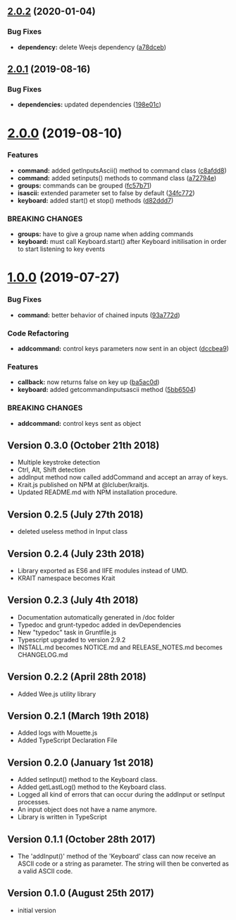 ## [2.0.2](https://github.com/LCluber/Krait.js/compare/v2.0.1...v2.0.2) (2020-01-04)


### Bug Fixes

* **dependency:** delete Weejs dependency ([a78dceb](https://github.com/LCluber/Krait.js/commit/a78dceb))

## [2.0.1](https://github.com/LCluber/Krait.js/compare/v2.0.0...v2.0.1) (2019-08-16)


### Bug Fixes

* **dependencies:** updated dependencies ([198e01c](https://github.com/LCluber/Krait.js/commit/198e01c))

# [2.0.0](https://github.com/LCluber/Krait.js/compare/v1.0.0...v2.0.0) (2019-08-10)


### Features

* **command:** added getInputsAscii() method to command class ([c8afdd8](https://github.com/LCluber/Krait.js/commit/c8afdd8))
* **command:** added setinputs() methods to command class ([a72794e](https://github.com/LCluber/Krait.js/commit/a72794e))
* **groups:** commands can be grouped ([fc57b71](https://github.com/LCluber/Krait.js/commit/fc57b71))
* **isascii:** extended parameter set to false by default ([34fc772](https://github.com/LCluber/Krait.js/commit/34fc772))
* **keyboard:** added start() et stop() methods ([d82ddd7](https://github.com/LCluber/Krait.js/commit/d82ddd7))


### BREAKING CHANGES

* **groups:** have to give a group name when adding commands
* **keyboard:** must call Keyboard.start() after Keyboard initilisation in order to start listening
to key events

# [1.0.0](https://github.com/LCluber/Krait.js/compare/v0.3.0...v1.0.0) (2019-07-27)


### Bug Fixes

* **command:** better behavior of chained inputs ([93a772d](https://github.com/LCluber/Krait.js/commit/93a772d))


### Code Refactoring

* **addcommand:** control keys parameters now sent in an object ([dccbea9](https://github.com/LCluber/Krait.js/commit/dccbea9))


### Features

* **callback:** now returns false on key up ([ba5ac0d](https://github.com/LCluber/Krait.js/commit/ba5ac0d))
* **keyboard:** added getcommandinputsascii method ([5bb6504](https://github.com/LCluber/Krait.js/commit/5bb6504))


### BREAKING CHANGES

* **addcommand:** control keys sent as object

Version 0.3.0 (October 21th 2018)
-----------------------------
 * Multiple keystroke detection
 * Ctrl, Alt, Shift detection
 * addInput method now called addCommand and accept an array of keys.
 * Krait.js published on NPM at @lcluber/kraitjs.
 * Updated README.md with NPM installation procedure.

Version 0.2.5 (July 27th 2018)
------------------------------
 * deleted useless method in Input class

Version 0.2.4 (July 23th 2018)
------------------------------
 * Library exported as ES6 and IIFE modules instead of UMD.
 * KRAIT namespace becomes Krait

Version 0.2.3 (July 4th 2018)
------------------------------
 * Documentation automatically generated in /doc folder
 * Typedoc and grunt-typedoc added in devDependencies
 * New "typedoc" task in Gruntfile.js
 * Typescript upgraded to version 2.9.2
 * INSTALL.md becomes NOTICE.md and RELEASE_NOTES.md becomes CHANGELOG.md

Version 0.2.2 (April 28th 2018)
-----------------------------
 * Added Wee.js utility library

Version 0.2.1 (March 19th 2018)
-----------------------------
 * Added logs with Mouette.js
 * Added TypeScript Declaration File

Version 0.2.0 (January 1st 2018)
-----------------------------
 * Added setInput() method to the Keyboard class.
 * Added getLastLog() method to the Keyboard class.
 * Logged all kind of errors that can occur during the addInput or setInput processes.
 * An input object does not have a name anymore.
 * Library is written in TypeScript

Version 0.1.1 (October 28th 2017)
-----------------------------
 * The 'addInput()' method of the 'Keyboard' class can now receive an ASCII code or a string as parameter. The string will then be converted as a valid ASCII code.

Version 0.1.0 (August 25th 2017)
-----------------------------
 * initial version
